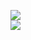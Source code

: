 [![](https://img.shields.io/badge/Made%20With-Github%20Spray-lightgrey.svg?style=for-the-badge&logo=github)](https://github.com/Annihil/github-spray#6726)  
[![](https://i.imgur.com/2DrTn0Z.gif)](https://github.com/Annihil/github-spray)